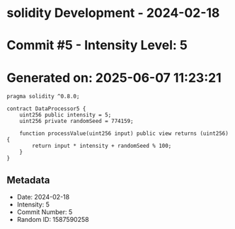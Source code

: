 ﻿# solidity Development - 2024-02-18
# Commit #5 - Intensity Level: 5
# Generated on: 2025-06-07 11:23:21
```solidity
pragma solidity ^0.8.0;

contract DataProcessor5 {
    uint256 public intensity = 5;
    uint256 private randomSeed = 774159;

    function processValue(uint256 input) public view returns (uint256) {
        return input * intensity + randomSeed % 100;
    }
}
```
## Metadata
- Date: 2024-02-18
- Intensity: 5
- Commit Number: 5
- Random ID: 1587590258
